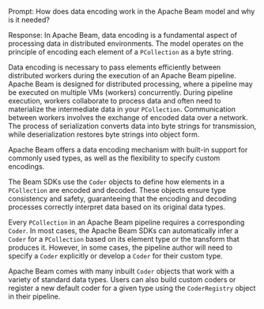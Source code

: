 Prompt:
How does data encoding work in the Apache Beam model and why is it needed?

Response:
In Apache Beam, data encoding is a fundamental aspect of processing data in distributed environments. The model operates on the principle of encoding each element of a `PCollection` as a byte string.

Data encoding is necessary to pass elements efficiently between distributed workers during the execution of an Apache Beam pipeline. Apache Beam is designed for distributed processing, where a pipeline may be executed on multiple VMs (workers) concurrently. During pipeline execution, workers collaborate to process data and often need to materialize the intermediate data in your `PCollection`. Communication between workers involves the exchange of encoded data over a network. The process of serialization converts data into byte strings for transmission, while deserialization restores byte strings into object form.

Apache Beam offers a data encoding mechanism with built-in support for commonly used types, as well as the flexibility to specify custom encodings.

The Beam SDKs use the `Coder` objects to define how elements in a `PCollection` are encoded and decoded. These objects ensure type consistency and safety, guaranteeing that the encoding and decoding processes correctly interpret data based on its original data types.

Every `PCollection` in an Apache Beam pipeline requires a corresponding `Coder`. In most cases, the Apache Beam SDKs can automatically infer a `Coder` for a `PCollection` based on its element type or the transform that produces it. However, in some cases, the pipeline author will need to specify a `Coder` explicitly or develop a `Coder` for their custom type.

Apache Beam comes with many inbuilt `Coder` objects that work with a variety of standard data types. Users can also build custom coders or register a new default coder for a given type using the `CoderRegistry` object in their pipeline.

